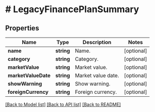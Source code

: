 # # LegacyFinancePlanSummary

## Properties

Name | Type | Description | Notes
------------ | ------------- | ------------- | -------------
**name** | **string** | Name. | [optional]
**category** | **string** | Category. | [optional]
**marketValue** | **string** | Market value. | [optional]
**marketValueDate** | **string** | Market value date. | [optional]
**showWarning** | **string** | Show warning. | [optional]
**foreignCurrency** | **string** | Foreign currency. | [optional]

[[Back to Model list]](../../README.md#models) [[Back to API list]](../../README.md#endpoints) [[Back to README]](../../README.md)

